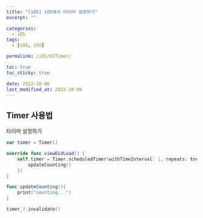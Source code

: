 ```yaml
---
title: "[iOS] iOS에서 타이머 설정하기"
excerpt: ""

categories:
  - iOS
tags:
  - [iOS, iOS]

permalink: /iOS/UITimer/

toc: true
toc_sticky: true

date: 2022-10-06
last_modified_at: 2022-10-06
---
```


## Timer 사용법

타이머 설정하기 
```swift
var timer = Timer()

override func viewDidLoad() {
    self.timer = Timer.scheduledTimer(withTimeInterval: 1, repeats: true, block: { in
        updateCounting()
    })
}

func updateCounting(){
    print("counting...")
}
```

```swift
timer_?.invalidate()
```
